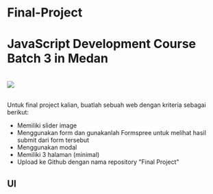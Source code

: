 # Final-Project

<h1>JavaScript Development Course Batch 3 in Medan</h1><br>
<img src="https://hacktiv8.com/img/logo/dev-c/logo-devc.png__vzu2vhp2VRX%2Bewg7J0bPlaAa7011483f450f625b95497c6d4afe084">
<br><br>

Untuk final project kalian, buatlah sebuah web dengan kriteria sebagai berikut:<br>
<ul>
  <li>Memiliki slider image</li>
  <li>Menggunakan form dan gunakanlah Formspree untuk melihat hasil submit dari form tersebut</li>
  <li>Menggunakan modal</li>
  <li>Memiliki 3 halaman (minimal)</li>
  <li>Upload ke Github dengan nama repository "Final Project"</li>
</ul>

<h2>UI</h2>
